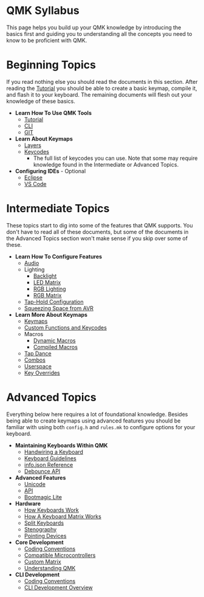 # QMK Syllabus

This page helps you build up your QMK knowledge by introducing the basics first and guiding you to understanding all the concepts you need to know to be proficient with QMK.

# Beginning Topics

If you read nothing else you should read the documents in this section. After reading the [Tutorial](newbs) you should be able to create a basic keymap, compile it, and flash it to your keyboard. The remaining documents will flesh out your knowledge of these basics.

* **Learn How To Use QMK Tools**
    * [Tutorial](newbs)
    * [CLI](cli)
    * [GIT](newbs_git_best_practices)
* **Learn About Keymaps**
    * [Layers](feature_layers)
    * [Keycodes](keycodes)
        * The full list of keycodes you can use. Note that some may require knowledge found in the Intermediate or Advanced Topics.
* **Configuring IDEs** - Optional
    * [Eclipse](other_eclipse)
    * [VS Code](other_vscode)

# Intermediate Topics

These topics start to dig into some of the features that QMK supports. You don't have to read all of these documents, but some of the documents in the Advanced Topics section won't make sense if you skip over some of these.

* **Learn How To Configure Features**
    <!-- * Configuration Overview  FIXME(skullydazed/anyone): write this document -->
    * [Audio](feature_audio)
    * Lighting
        * [Backlight](feature_backlight)
        * [LED Matrix](feature_led_matrix)
        * [RGB Lighting](feature_rgblight)
        * [RGB Matrix](feature_rgb_matrix)
    * [Tap-Hold Configuration](tap_hold)
    * [Squeezing Space from AVR](squeezing_avr)
* **Learn More About Keymaps**
    * [Keymaps](keymap)
    * [Custom Functions and Keycodes](custom_quantum_functions)
    * Macros
        * [Dynamic Macros](feature_dynamic_macros)
        * [Compiled Macros](feature_macros)
    * [Tap Dance](feature_tap_dance)
    * [Combos](feature_combo)
    * [Userspace](feature_userspace)
    * [Key Overrides](feature_key_overrides)

# Advanced Topics

Everything below here requires a lot of foundational knowledge. Besides being able to create keymaps using advanced features you should be familiar with using both `config.h` and `rules.mk` to configure options for your keyboard.

* **Maintaining Keyboards Within QMK**
    * [Handwiring a Keyboard](hand_wire)
    * [Keyboard Guidelines](hardware_keyboard_guidelines)
    * [info.json Reference](reference_info_json)
    * [Debounce API](feature_debounce_type)
* **Advanced Features**
    * [Unicode](feature_unicode)
    * [API](api_overview)
    * [Bootmagic Lite](feature_bootmagic)
* **Hardware**
    * [How Keyboards Work](how_keyboards_work)
    * [How A Keyboard Matrix Works](how_a_matrix_works)
    * [Split Keyboards](feature_split_keyboard)
    * [Stenography](feature_stenography)
    * [Pointing Devices](feature_pointing_device)
* **Core Development**
    * [Coding Conventions](coding_conventions_c)
    * [Compatible Microcontrollers](compatible_microcontrollers)
    * [Custom Matrix](custom_matrix)
    * [Understanding QMK](understanding_qmk)
* **CLI Development**
    * [Coding Conventions](coding_conventions_python)
    * [CLI Development Overview](cli_development)
